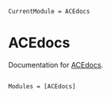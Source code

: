 ```@meta
CurrentModule = ACEdocs
```

# ACEdocs

Documentation for [ACEdocs](https://github.com/cortner/ACEdocs.jl).

```@index
```

```@autodocs
Modules = [ACEdocs]
```
